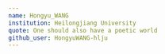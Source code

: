 ```yaml
---
name: Hongyu_WANG
institution: Heilongjiang University
quote: One should also have a poetic world
github_user: HongyuWANG-hlju
---
```

